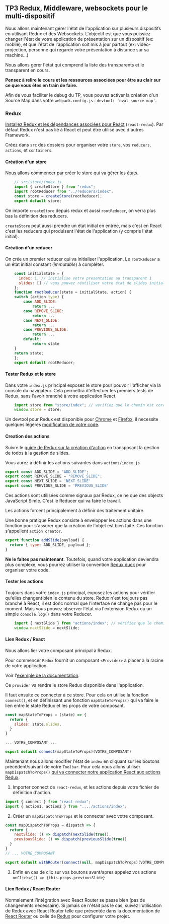 ## TP3 Redux, Middleware, websockets pour le multi-dispositif

Nous allons maintenant gérer l'état de l'application sur plusieurs dispositifs en utilisant Redux et des Websockets. L'objectif est que vous puissiez changer l'état de votre application de présentation sur un dispositif (ex: mobile), et que l'état de l'application soit mis à jour partout (ex: vidéo-projection, personne qui regarde votre présentation à distance sur sa machine...)

Nous allons gérer l'état qui comprend la liste des transparents et le transparent en cours.

**Pensez à relire le cours et les ressources associées pour être au clair sur ce que vous êtes en train de faire.**

Afin de vous faciliter le debug du TP, vous pouvez activer la création d'un Source Map dans votre `webpack.config.js` : `devtool: 'eval-source-map'`.

### Redux

[Installez Redux et les dépendances associées pour React](https://redux-docs.netlify.com/introduction/installation) (`react-redux`). Par défaut Redux n'est pas lié à React et peut être utilisé avec d'autres Framework.

Créez dans `src` des dossiers pour organiser votre `store`, vos `reducers`, `actions`, et `containers`.


#### Création d'un store

Nous allons commencer par créer le store qui va gérer les états.

```js
    // src/store/index.js
    import { createStore } from "redux";
    import rootReducer from "../reducers/index";
    const store = createStore(rootReducer);
    export default store;
```

On importe `createStore` depuis redux et aussi `rootReducer`, on verra plus bas la définition des reducers.

`createStore` peut aussi prendre un état initial en entrée, mais c'est en React c'est les reducers qui produisent l'état de l'application (y compris l'état initial).


#### Création d'un reducer

On crée un premier reducer qui va initialiser l'application. Le `rootReducer` a un état initial constant (_immutable_) à compléter.

```js
    const initialState = {
      index: 1, // initialise votre presentation au transparent 1
      slides: [] // vous pouvez réutiliser votre état de slides initial.
    };
    function rootReducer(state = initialState, action) {
    switch (action.type) {
        case ADD_SLIDE:
            return ...
        case REMOVE_SLIDE:
            return ...
        case NEXT_SLIDE:
            return ...
        case PREVIOUS_SLIDE:
            return ...
        default:
            return state
    }
    return state;
    };
    export default rootReducer;
```

#### Tester Redux et le store

Dans votre `index.js` principal exposez le store pour pouvoir l'afficher via la console du navigateur.
Cela permettra d'effectuer les premiers tests de Redux, sans l'avoir branché à votre application React.

```js
    import store from "store/index"; // verifiez que le chemin est correct
    window.store = store;
```
Un devtool pour Redux est disponible pour [Chrome](https://chrome.google.com/webstore/detail/redux-devtools/lmhkpmbekcpmknklioeibfkpmmfibljd) et [Firefox](https://addons.mozilla.org/en-US/firefox/addon/reduxdevtools/), il necessite quelques légères [modification de votre code](http://extension.remotedev.io/#11-basic-store).


#### Creation des actions

Suivre le [guide de Redux sur la création d'action](https://redux.js.org/basics/actions) en transposant la gestion de todos à la gestion de slides.

Vous aurez à définir les actions suivantes dans `actions/index.js`

```js
export const ADD_SLIDE = "ADD_SLIDE";
export const REMOVE_SLIDE = "REMOVE_SLIDE";
export const NEXT_SLIDE = 'NEXT_SLIDE'
export const PREVIOUS_SLIDE = 'PREVIOUS_SLIDE'
```

Ces actions sont utilisées comme signaux par Redux, ce ne que des objects JavaScript Simle. C'est le Reducer qui va faire le travail.

Les actions forcent principalement à définir des traitement unitaire.

Une bonne pratique Redux consiste à envelopper les actions dans une fonction pour s'assurer que la création de l'objet est bien faite. Ces fonction s'appellent `action creator`.

```js
export function addSlide(payload) {
  return { type: ADD_SLIDE, payload };
}
```

**Ne le faites pas maintenant**. Toutefois, quand votre application deviendra plus complexe, vous pourrez utiliser la convention [Redux duck](https://github.com/erikras/ducks-modular-redux) pour organiser votre code.


#### Tester les actions

Toujours dans votre `index.js` principal, exposez les actions pour vérifier qu'elles changent bien le contenu du store.
Redux n'est toujours pas branché à React, il est donc normal que l'interface ne change pas pour le moment. Mais vous pouvez observer l'état via l'extension Redux ou un simple `console.log()` dans votre Reducer.

```js
    import { nextSlide } from "actions/index"; // verifiez que le chemin est correct
    window.nextSlide = nextSlide;
```

#### Lien Redux / React

Nous allons lier votre composant principal à Redux.

Pour commencer `Redux` fournit un composant `<Provider>` à placer à la racine de votre application.

Voir l'[exemple de la documentation](https://react-redux.js.org/introduction/quick-start#provider).

Ce `provider` va rendre le store Redux disponible dans l'application.

Il faut ensuite ce connecter à ce store. Pour cela on utilise la fonction `connect()`, et en définissant une fonction `mapStateToProps()` qui va faire le lien entre le state Redux et les props de votre composant.

```js
const mapStateToProps = (state) => {
  return {
    slides: state.slides,
  }
}

... VOTRE_COMPOSANT ...

export default connect(mapStateToProps)(VOTRE_COMPOSANT)
```


Maintenant nous allons modifier l'état de `index` en cliquant sur les boutons précédent/suivant de votre `Toolbar`. Pour cela nous allons utiliser `mapDispatchToProps()` [qui va connecter notre application React aux actions Redux](https://react-redux.js.org/using-react-redux/connect-mapdispatch).

1. Importer connect de `react-redux`, et les actions depuis votre fichier de définition d'action.
```js
import { connect } from "react-redux";
import { action1, action2 } from "..../actions/index";
```

2. Créer un `mapDispatchToProps` et le connecter avec votre composant.

```js
const mapDispatchToProps = dispatch => {
  return {
    nextSlide: () => dispatch(nextSlide(true)),
    previousSlide: () => dispatch(previousSlide(true))
  }
}
// ... VOTRE_COMPOSANT

export default withRouter(connect(null, mapDispatchToProps)(VOTRE_COMPOSANT));
```

3. Enfin en cas de clic sur vos boutons avant/apres appelez vos actions  `onClick={() => {this.props.previousSlide}`


#### Lien Redux / React Router  

Normalement l'intégration avec React Router se passe bien (pas de changements nécessaire). Si jamais ce n'était pas le cas, suivez l'utilisation de Redux avec React Router telle que présentée dans la documentation de [React Router](https://reacttraining.com/react-router/web/guides/redux-integration) ou celle de [Redux](https://redux.js.org/advanced/usage-with-react-router) pour configurer votre projet.  

